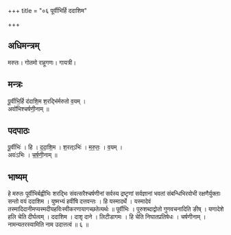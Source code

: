 +++
title = "०६ पूर्वीभिर्हि ददाशिम"

+++
## अधिमन्त्रम्
मरुतः। गोतमो राहूगणः। गायत्री।

## मन्त्रः
पू॒र्वीभि॒र्हि द॑दाशि॒म श॒रद्भि॑र्मरुतो व॒यम् ।  
अवो॑भिश्चर्षणी॒नाम् ॥

## पदपाठः
पू॒र्वीभिः॑ । हि । द॒दा॒शि॒म । श॒रत्ऽभिः॑ । म॒रु॒तः॒ । व॒यम् ।  
अवः॑ऽभिः । च॒र्ष॒णी॒नाम् ॥

## भाष्यम्
हे मरुतः पूर्वीभिर्बह्वीभिः शरद्भिः संवत्सरैश्चर्षणीनां सर्वस्य द्रष्टृणां सर्वज्ञानां भवतां संबन्धिभिरवोभी रक्षणैर्युक्ताः सन्तो वयं ददाशिम । युष्मभ्यं हवींषि दत्तवन्तः । हि यस्मादर्थे । यस्मादेवं तस्मादिदानीमप्यस्मदीयहविःस्वीकरणायागच्छतेत्यर्थः ॥ पूर्वीभिः । पुरुशब्दाद्वोतो गुणवचनादिति ङीष् । यणादेशे हलि चेति दीर्घत्वम् । ददाशिम । दाशृ दाने । लिटीडागमः । हि चेति निघातप्रतिषेधः । चर्षणीनाम् । नामन्यतरस्यामिति नाम उदात्तत्वं ॥ ६ ॥